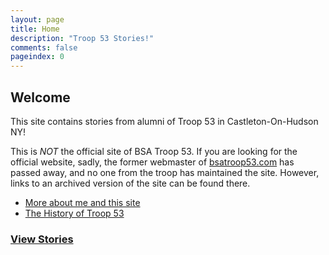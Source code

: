 ```yaml
---
layout: page
title: Home
description: "Troop 53 Stories!"
comments: false
pageindex: 0
---
```


## Welcome

This site contains stories from alumni of Troop 53 in Castleton-On-Hudson NY!

This is *NOT* the official site of BSA Troop 53.  If you are looking for the official website, sadly, the former webmaster of [bsatroop53.com](http://bsatroop53.com) has passed away, and no one from the troop has maintained the site.  However, links to an archived version of the site can be found there.

* [More about me and this site](/about/index.html)
* [The History of Troop 53](/about/about_troop53.html)

### [View Stories](/posts.html)
